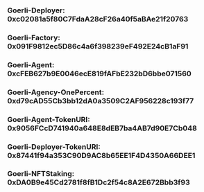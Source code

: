 ### Goerli-Deployer: 0xc02081a5f80C7FdaA28cF26a40f5aBAe21f20763
### Goerli-Factory:  0x091F9812ec5D86c4a6f398239eF492E24cB1aF91
### Goerli-Agent:    0xcFEB627b9E0046ecE819fAFbE232bD6bbe071560
### Goerli-Agency-OnePercent:   0xd79cAD55Cb3bb12dA0a3509C2AF956228c193f77
### Goerli-Agent-TokenURI: 0x9056FCcD741940a648E8dEB7ba4AB7d90E7Cb048
### Goerli-Deployer-TokenURI: 0x87441f94a353C90D9AC8b65EE1F4D4350A66DEE1
### Goerli-NFTStaking: 0xDA0B9e45Cd2781f8fB1Dc2f54c8A2E672Bbb3f93
